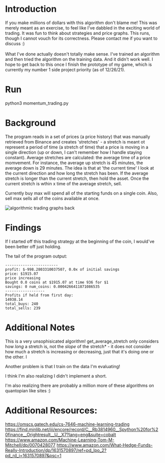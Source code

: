 # Introduction
If you make millions of dollars with this algorithm don't blame me! This was merely meant as an exercise, to feel like I've dabbled in the exciting world of trading. It was fun to think about strategies and price graphs. This runs, though I cannot vouch for its correctness. Please contact me if you want to discuss :)
<br /><br />
What I've done actually doesn't totally make sense. I've trained an algorithm and then tried the algorithm on the training data. And it didn't work well. I hope to get back to this once I finish the prototype of my game, which is currently my number 1 side project priority (as of 12/26/21).

# Run
<need to add a package installation step>
python3 momentum_trading.py

# Background
The program reads in a set of prices (a price history) that was manually retrieved from Binance and creates 'stretches' - a stretch is meant ot represent a period of time (a stretch of time) that a price is moving in a single direction (up or down, I can't remember how I handle staying constant). Average stretches are calculated: the average time of a price momvement. For instance, the average up stretch is 45 minutes, the average down is 29 minutes. The idea is that at 'the current time' I look at the current direction and how long the stretch has been. If the average stretch is longer than the current stretch, then hold the asset. Once the current stretch is wthin x time of the average stretch, sell.

Currently buy max will spend all of the starting funds on a single coin. Also, sell max sells all of the coins available at once.
  
![algorithmic trading graphs back](https://user-images.githubusercontent.com/5415505/147418034-bfe1bf3a-a71c-4e20-bd03-097b84cac51c.png)
  
# Findings

If I started off this trading strategy at the beginning of the coin, I would've been better off just holding.
  
The tail of the program output:
```
------------------------
profit: $-998.2803310037507, 0.0x of initial savings
price: $1915.07
price increasing
Bought 0.0 coins at $1915.07 at time 936 for $1
savings: 0 num_coins: 0.0004266411871086535
------------------
Profits if held from first day:
14938.14
total_buys: 240
total_sells: 239
```
  
# Additional Notes
This is a very unsophisicated algorithm! get_average_stretch only considers how *long* a stretch is, not the *slope* of the stretch* - it does not consider how much a stretch is increasing or decreasing, just that it's doing one or the other. I
  
Another problem is that I train on the data I'm evaluating!
  
I think I'm also realizing I didn't implement a short. 
  
I'm also realizing there are probably a million more of these algorithms on quantopian like sites :)
  

  
# Additional Resources:
https://omscs.gatech.edu/cs-7646-machine-learning-trading
https://find.minlib.net/iii/encore/record/C__Rb3814960__Spython%20for%20finance__Orightresult__U__X7?lang=eng&suite=cobalt
https://www.amazon.com/Machine-Learning-Tom-M-Mitchell/dp/0070428077
https://www.amazon.com/What-Hedge-Funds-Really-Introduction/dp/1631570897/ref=pd_lpo_2?pd_rd_i=1631570897&psc=1
